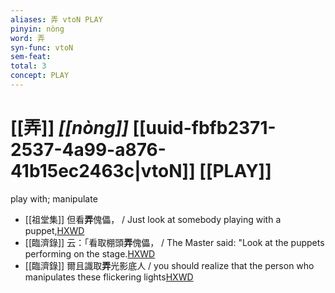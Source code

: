 ```yaml
---
aliases: 弄 vtoN PLAY
pinyin: nòng
word: 弄
syn-func: vtoN
sem-feat: 
total: 3
concept: PLAY 
---
```

# [[弄]] *[[nòng]]*  [[uuid-fbfb2371-2537-4a99-a876-41b15ec2463c|vtoN]] [[PLAY]]
play with; manipulate
 - [[祖堂集]] 但看**弄**傀儡， / Just look at somebody playing with a puppet,[HXWD](https://hxwd.org/textview.html?location=KR6q0002_Yan_003-1136a.18)
 - [[臨濟錄]] 云：「看取棚頭**弄**傀儡， / The Master said: "Look at the puppets performing on the stage.[HXWD](https://hxwd.org/textview.html?location=KR6q0053_T_001-0497a.56)
 - [[臨濟錄]] 爾且識取**弄**光影底人 / you should realize that the person who manipulates these flickering lights[HXWD](https://hxwd.org/textview.html?location=KR6q0053_T_001-0497b.70)